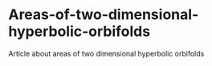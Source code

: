 # Areas-of-two-dimensional-hyperbolic-orbifolds
Article about areas of two dimensional hyperbolic orbifolds
